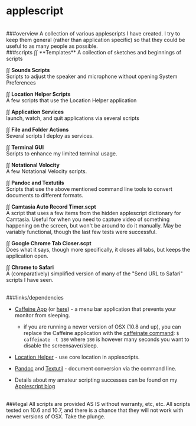 applescript
============
<BR>
###overview
A collection of various applescripts I have created. I try to keep them general (rather than application specific) so that they could be useful to as many people as possible. 

<BR>
###scripts 
∫∫ **Templates**  
A collection of sketches and beginnings of scripts

∫∫ **Sounds Scripts**  
Scripts to adjust the speaker and microphone without opening System Preferences

∫∫ **Location Helper Scripts**  
A few scripts that use the Location Helper application

∫∫ **Application Services**  
launch, watch, and quit applications via several scripts

∫∫ **File and Folder Actions**  
Several scripts I deploy as services. 

∫∫ **Terminal GUI**  
Scripts to enhance my limited terminal usage.

∫∫ **Notational Velocity**  
A few Notational Velocity scripts. 

∫∫ **Pandoc and Textutils**  
Scripts that use the above mentioned command line tools to convert documents to different formats. 

∫∫ **Camtasia Auto Record Timer.scpt**  
A script that uses a few items from the hidden applescript dictionary for Camtasia. Useful for when you need to capture video of something happening on the screen, but won't be around to do it manually. May be variably functional, though the last few tests were successful. 

∫∫ **Google Chrome Tab Closer.scpt**  
Does what it says, though more specifically, it closes all tabs, but keeps the application open. 

∫∫ **Chrome to Safari**  
A (comparatively) simplified version of many of the "Send URL to Safari" scripts I have seen. 

<BR>
###links/dependencies  

- [Caffeine App](http://lightheadsw.com/caffeine/) (or [here](http://macdownload.informer.com/caffeine)) - a menu bar application that prevents your monitor from sleeping. 
  - if you are running a newer version of OSX (10.8 and up), you can replace the Caffeine application with the [caffeinate command](https://developer.apple.com/library/mac/documentation/Darwin/Reference/Manpages/man8/caffeinate.8.html): ``$ caffeinate -t 180`` where ``180`` is however many seconds you want to disable the screensaver/sleep.

- [Location Helper](http://www.mousedown.net/mouseware/LocationHelper.html) - use core location in applescripts.  

- [Pandoc](http://johnmacfarlane.net/pandoc/) and [Textutil](https://developer.apple.com/library/mac/documentation/Darwin/Reference/ManPages/man1/textutil.1.html) - document conversion via the command line. 

- Details about my amateur scripting successes can be found on my [Applescript blog](http://www.scriptogr.am/unforswearing)


<BR>
###legal
All scripts are provided AS IS without warranty, etc, etc. All scripts tested on 10.6 and 10.7, and there is a chance that they will not work with newer versions of OSX. Take the plunge. 

